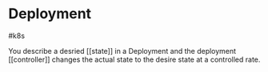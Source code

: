# Deployment
#k8s 

You describe a desried [[state]] in a Deployment and the deployment [[controller]] changes the actual state to the desire state at a controlled rate.